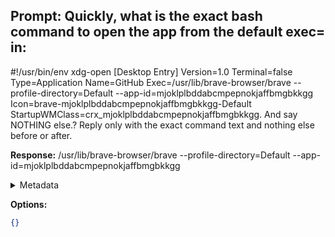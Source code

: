 **Prompt:**
Quickly, what is the exact bash command to open the app from the default exec= in:
------------------------------------------------
 #!/usr/bin/env xdg-open
[Desktop Entry]
Version=1.0
Terminal=false
Type=Application
Name=GitHub
Exec=/usr/lib/brave-browser/brave --profile-directory=Default --app-id=mjoklplbddabcmpepnokjaffbmgbkkgg
Icon=brave-mjoklplbddabcmpepnokjaffbmgbkkgg-Default
StartupWMClass=crx_mjoklplbddabcmpepnokjaffbmgbkkgg. And say NOTHING else.?
Reply only with the exact command text and nothing else before or after.

**Response:**
/usr/lib/brave-browser/brave --profile-directory=Default --app-id=mjoklplbddabcmpepnokjaffbmgbkkgg

<details><summary>Metadata</summary>

- Duration: 1913 ms
- Datetime: 2023-07-20T16:28:53.775812
- Model: gpt-3.5-turbo-0613

</details>

**Options:**
```json
{}
```

